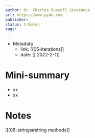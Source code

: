 ```yaml
---
author: Dr. Charles Russell Severance
url: https://www.py4e.com
publisher: 
status: 1-Notes
tags: 
---
```

- Metadata
	- link: [[05-iterations]]
	- date: [[ 2022-2-1]]
# Mini-summary
- xx
- xx
# Notes
![[06-strings#string methods]]